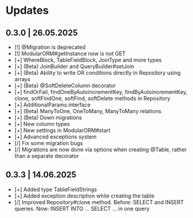 # Updates

## 0.3.0 | 26.05.2025

- [!] @Migration is deprecated
- [!] ModularORM#getInstance now is not GET
- [+] WhereBlock, TableFieldBlock, JoinType and more types
- [+] (Beta) JoinBuilder and QueryBuilder#setJoin
- [+] (Beta) Ability to write OR conditions directly in Repository using arrays
- [+] (Beta) @SoftDeleteColumn decorator
- [+] findOrFail, findOneByAutoincrementKey, findByAutoincrementKey, clone, softFindOne, softFind, softDelete methods in Repository
- [+] AdditionalParams interface
- [+] (Beta) ManyToOne, OneToMany, ManyToMany relations
- [+] (Beta) Down migrations
- [+] New column types
- [+] New settings in ModularORM#start
- [+] Advanced exceptions system
- [/] Fix some migration bugs
- [/] Migrations are now done via options when creating @Table, rather than a separate decorator

## 0.3.3 | 14.06.2025

- [+] Added type TableFieldStrings
- [+] Added exception description while creating the table
- [/] Improved Repository#clone method. Before: SELECT and INSERT queries. Now: INSERT INTO ... SELECT ... in one query